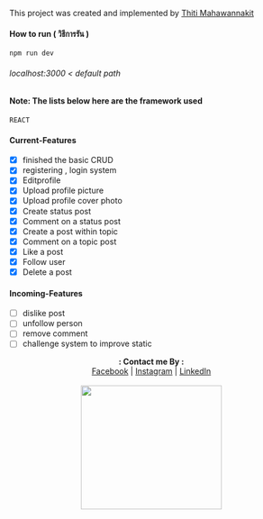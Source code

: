 This project was created and implemented by [Thiti Mahawannakit](https://www.facebook.com/n.o.m.o.r.e.1.2.8.0.2)

#### How to run ( วิธีการรัน )
`npm run dev`
###### localhost:3000 < default path


#### Note: The lists below here are the framework used
`REACT`

#### Current-Features
- [x] finished the basic CRUD
- [x] registering , login system
- [x] Editprofile
- [x] Upload profile picture
- [x] Upload profile cover photo
- [x] Create status post
- [x] Comment on a status post
- [x] Create a post within topic
- [x] Comment on a topic post
- [x] Like a post
- [x] Follow user
- [x] Delete a post

#### Incoming-Features
- [ ] dislike post
- [ ] unfollow person
- [ ] remove comment
- [ ] challenge system to improve static

<p align="center">
  <b>: Contact me By :</b><br>
  <a href="https://www.facebook.com/thiti.developer">Facebook</a> |
  <a href="https://www.instagram.com/thiti.mwk/">Instagram</a> |
  <a href="https://www.linkedin.com/in/thiti-mahawannakit-558791183/">LinkedIn</a>
  <br><br>
  <img src="https://media.giphy.com/media/h1u6yvxlVKmfLiSryA/giphy.gif" width="250" height="220">
</p>

